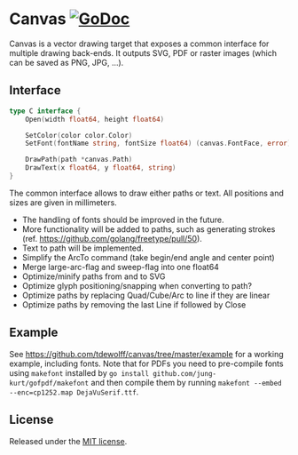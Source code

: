 # Canvas <a name="canvas"></a> [![GoDoc](http://godoc.org/github.com/tdewolff/canvas?status.svg)](http://godoc.org/github.com/tdewolff/canvas)

Canvas is a vector drawing target that exposes a common interface for multiple drawing back-ends. It outputs SVG, PDF or raster images (which can be saved as PNG, JPG, ...).

## Interface
``` go
type C interface {
	Open(width float64, height float64)

	SetColor(color color.Color)
	SetFont(fontName string, fontSize float64) (canvas.FontFace, error)

	DrawPath(path *canvas.Path)
	DrawText(x float64, y float64, string)
}
```

The common interface allows to draw either paths or text. All positions and sizes are given in millimeters.

* The handling of fonts should be improved in the future.
* More functionality will be added to paths, such as generating strokes (ref. https://github.com/golang/freetype/pull/50).
* Text to path will be implemented.
* Simplify the ArcTo command (take begin/end angle and center point)
* Merge large-arc-flag and sweep-flag into one float64
* Optimize/minify paths from and to SVG
* Optimize glyph positioning/snapping when converting to path?
* Optimize paths by replacing Quad/Cube/Arc to line if they are linear
* Optimize paths by removing the last Line if followed by Close

## Example
See https://github.com/tdewolff/canvas/tree/master/example for a working example, including fonts. Note that for PDFs you need to pre-compile fonts using `makefont` installed by `go install github.com/jung-kurt/gofpdf/makefont` and then compile them by running `makefont --embed --enc=cp1252.map DejaVuSerif.ttf`.

## License
Released under the [MIT license](LICENSE.md).
